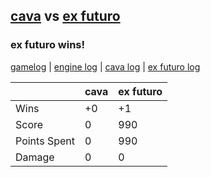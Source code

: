 ## [cava](<../../cava/README.md>) vs [ex futuro](<../../ex futuro/README.md>)
### ex futuro wins!

[gamelog](<gamelog.json>) | [engine log](<engine>) | [cava log](<cava>) | [ex futuro log](<ex futuro>)

|              | cava | ex futuro |
| ------------ | ---- | --------- |
| Wins         |   +0 |        +1 |
| Score        |    0 |       990 |
| Points Spent |    0 |       990 |
| Damage       |    0 |         0 |
